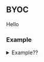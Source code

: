 ## BYOC

Hello

### Example

<details>
<summary>Example??</summary>

```javascript
const x = 5;
```
</details>
